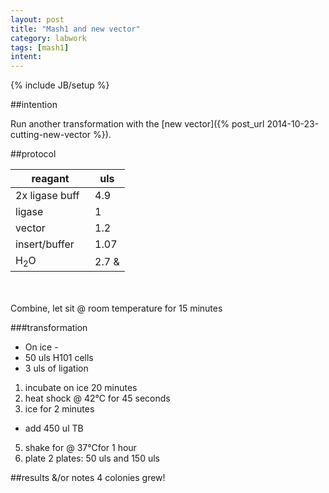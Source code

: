 ```yaml
---
layout: post
title: "Mash1 and new vector"
category: labwork
tags: [mash1]
intent: 
---
```


{% include JB/setup %}

##intention

Run another transformation with the [new vector]({% post_url 2014-10-23-cutting-new-vector %}).

##protocol

|reagant | uls |
|------------| -----| 
| 2x ligase buff &nbsp; | 4.9 |
| ligase&nbsp;&nbsp; | 1 |
|vector | 1.2 |
|insert/buffer | 1.07| 
| H<sub>2</sub>O| 2.7 &

<br>
<br>
Combine, let sit @ room temperature for 15 minutes

###transformation

 * On ice - 
  * 50 uls H101 cells
  * 3 uls of ligation

1. incubate on ice 20 minutes
 2. heat shock @ 42&deg;C for 45 seconds
 3. ice for 2 minutes 
 * add 450 ul TB
 5. shake for @ 37&deg;Cfor 1 hour
 6. plate 2 plates: 50 uls and 150 uls

##results &/or notes
4 colonies grew!
